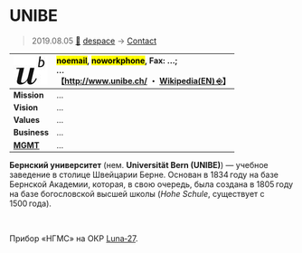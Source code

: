 # UNIBE
> 2019.08.05 [🚀](../index/index.md) [despace](index.md) → [Contact](contact.md)

|[![](f/con/u/unibe_logo1_thumb.jpg)](f/con/u/unibe_logo1.png)|<mark>noemail</mark>, <mark>noworkphone</mark>, Fax: …;<br> *…*<br> 【<http://www.unibe.ch/> ・ [Wikipedia(EN) ⎆](https://en.wikipedia.org/wiki/University_of_Bern)】|
|:--|:--|
|**Mission**|…|
|**Vision**|…|
|**Values**|…|
|**Business**|…|
|**[MGMT](mgmt.md)**|…|

**Бернский университет** (нем. **Universität Bern (UNIBE)**) — учебное заведение в столице Швейцарии Берне. Основан в 1834 году на базе Бернской Академии, которая, в свою очередь, была создана в 1805 году на базе богословской высшей школы (*Hohe Schule*, существует с 1500 года).


<p style="page-break-after:always"> </p>

Прибор «НГМС» на ОКР [Luna‑27](луна_27.md).

